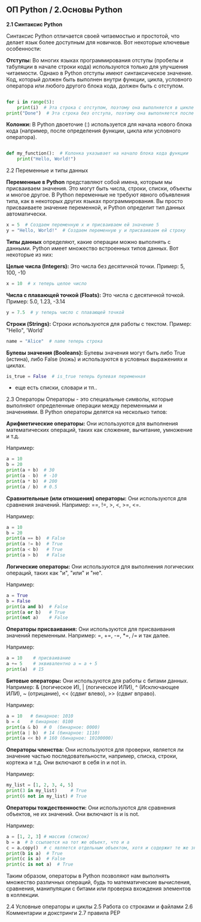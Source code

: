 ## ОП Python / **2.Основы Python**

**2.1 Синтаксис Python**

Синтаксис Python отличается своей читаемостью и простотой, что делает язык более доступным для новичков. Вот некоторые ключевые особенности:

**Отступы:** Во многих языках программирования отступы (пробелы и табуляции в начале строки кода) используются только для улучшения читаемости. Однако в Python отступы имеют синтаксическое значение. Код, который должен быть выполнен внутри функции, цикла, условного оператора или любого другого блока кода, должен быть с отступом.

```python

for i in range(5):
    print(i)  # Эта строка с отступом, поэтому она выполняется в цикле
print("Done")  # Эта строка без отступа, поэтому она выполняется после цикла
```
**Колонки:** В Python двоеточие (:) используется для начала нового блока кода (например, после определения функции, цикла или условного оператора).

```python

def my_function():  # Колонка указывает на начало блока кода функции
    print("Hello, World!")
```
2.2 Переменные и типы данных

**Переменные в Python** представляют собой имена, которым мы присваиваем значения. Это могут быть числа, строки, списки, объекты и многое другое. В Python переменные не требуют явного объявления типа, как в некоторых других языках программирования. Вы просто присваиваете значение переменной, и Python определит тип данных автоматически.

```python
x = 5  # Создаем переменную x и присваиваем ей значение 5
y = "Hello, World!"  # Создаем переменную y и присваиваем ей строку
```

**Типы данных** определяют, какие операции можно выполнять с данными. Python имеет множество встроенных типов данных. Вот некоторые из них:

**Целые числа (Integers):** Это числа без десятичной точки. Пример: 5, 100, -10

```python
x = 10  # x теперь целое число
```

**Числа с плавающей точкой (Floats):** Это числа с десятичной точкой. Пример: 5.0, 1.23, -3.14

```python
y = 7.5  # y теперь число с плавающей точкой
```

**Строки (Strings):** Строки используются для работы с текстом. Пример: "Hello", 'World'

```python
name = "Alice"  # name теперь строка
```

**Булевы значения (Booleans):** Булевы значения могут быть либо True (истина), либо False (ложь) и используются в условных выражениях и циклах.

```python
is_true = False  # is_true теперь булевая переменная
```

+ еще есть списки, словари и тп..
  
2.3 Операторы
Операторы - это специальные символы, которые выполняют определенные операции между переменными и значениями. В Python операторы делятся на несколько типов:

**Арифметические операторы:** Они используются для выполнения математических операций, таких как сложение, вычитание, умножение и т.д.

Например:

```python
a = 10
b = 20
print(a + b)  # 30
print(a - b)  # -10
print(a * b)  # 200
print(a / b)  # 0.5
```

**Сравнительные (или отношения) операторы:** Они используются для сравнения значений. Например: ==, !=, >, <, >=, <=.

Например:
```python
a = 10
b = 20
print(a == b)  # False
print(a != b)  # True
print(a < b)   # True
print(a > b)   # False
```

**Логические операторы:** Они используются для выполнения логических операций, таких как "и", "или" и "не".

Например:
```python
a = True
b = False
print(a and b)  # False
print(a or b)   # True
print(not a)    # False
```

**Операторы присваивания:** Они используются для присваивания значений переменным. Например: =, +=, -=, *=, /= и так далее.

Например:
```python
a = 10    # присваивание
a += 5    # эквивалентно a = a + 5
print(a)  # 15
```

**Битовые операторы:** Они используются для работы с битами данных. Например: & (логическое И), | (логическое ИЛИ), ^ (Исключающее ИЛИ), ~ (отрицание), << (сдвиг влево), >> (сдвиг вправо).

Например:
```python
a = 10   # бинарное: 1010
b = 4    # бинарное: 0100
print(a & b)  # 0  (бинарное: 0000)
print(a | b)  # 14 (бинарное: 1110)
print(a << b) # 160 (бинарное: 10100000)
```

**Операторы членства:** Они используются для проверки, является ли значение частью последовательности, например, списка, строки, кортежа и т.д. Они включают в себя in и not in.

Например:
```python
my_list = [1, 2, 3, 4, 5]
print(3 in my_list)     # True
print(6 not in my_list) # True
```

**Операторы тождественности:** Они используются для сравнения объектов, не их значений. Они включают is и is not.

Например:
```python
a = [1, 2, 3] # массив (список)
b = a  # b ссылается на тот же объект, что и a
c = a.copy()  # c является отдельным объектом, хотя и содержит те же значения
print(b is a)  # True
print(c is a)  # False
print(c is not a)  # True
```

Таким образом, операторы в Python позволяют нам выполнять множество различных операций, будь то математические вычисления, сравнения, манипуляции с битами или проверка вхождения элементов в коллекции.

2.4 Условные операторы и циклы
2.5 Работа со строками и файлами
2.6 Комментарии и докстринги
2.7 правила PEP
    
